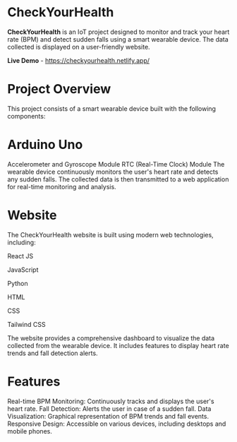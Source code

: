 # CheckYourHealth

**CheckYourHealth** is an IoT project designed to monitor and track your heart rate (BPM) and detect sudden falls using a smart wearable device. The data collected is displayed on a user-friendly website.

**Live Demo** - https://checkyourhealth.netlify.app/

# Project Overview
This project consists of a smart wearable device built with the following components:

# Arduino Uno
Accelerometer and Gyroscope Module
RTC (Real-Time Clock) Module
The wearable device continuously monitors the user's heart rate and detects any sudden falls. The collected data is then transmitted to a web application for real-time monitoring and analysis.

# Website
The CheckYourHealth website is built using modern web technologies, including:

React JS

JavaScript

Python

HTML

CSS

Tailwind CSS


The website provides a comprehensive dashboard to visualize the data collected from the wearable device. It includes features to display heart rate trends and fall detection alerts.

# Features
Real-time BPM Monitoring: Continuously tracks and displays the user's heart rate.
Fall Detection: Alerts the user in case of a sudden fall.
Data Visualization: Graphical representation of BPM trends and fall events.
Responsive Design: Accessible on various devices, including desktops and mobile phones.
